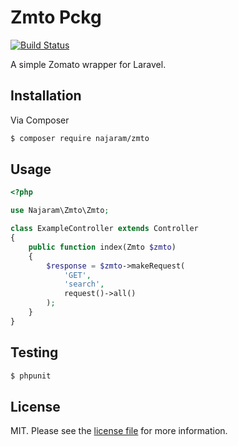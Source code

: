 # Zmto Pckg

[![Build Status][ico-travis]][link-travis]

A simple Zomato wrapper for Laravel.

## Installation

Via Composer

``` bash
$ composer require najaram/zmto
```

## Usage
```php
<?php

use Najaram\Zmto\Zmto;

class ExampleController extends Controller
{
    public function index(Zmto $zmto)
    {
        $response = $zmto->makeRequest(
            'GET',
            'search',
            request()->all()
        );
    }
}

```

## Testing

``` bash
$ phpunit
```

## License

MIT. Please see the [license file](license.md) for more information.

[ico-version]: https://img.shields.io/packagist/v/najaram/zmto.svg?style=flat-square
[ico-downloads]: https://img.shields.io/packagist/dt/najaram/zmto.svg?style=flat-square
[ico-travis]: https://img.shields.io/travis/najaram/zmto/master.svg?style=flat-square
[ico-styleci]: https://styleci.io/repos/12345678/shield

[link-packagist]: https://packagist.org/packages/najaram/zmto
[link-downloads]: https://packagist.org/packages/najaram/zmto
[link-travis]: https://travis-ci.org/najaram/zmto
[link-styleci]: https://styleci.io/repos/12345678
[link-author]: https://github.com/najaram
[link-contributors]: ../../contributors
